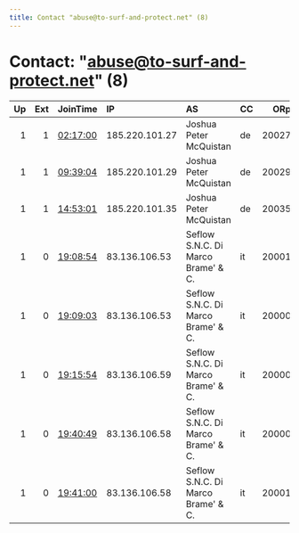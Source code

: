 ```yaml
---
title: Contact "abuse@to-surf-and-protect.net" (8)
---
```


# Contact: "abuse@to-surf-and-protect.net" (8)

|   Up |   Ext | JoinTime                                                                                            | IP             | AS                                     | CC   |   ORp |   Dirp | OS    | Version   | Nickname          |   eFamMembers |
|-----:|------:|:----------------------------------------------------------------------------------------------------|:---------------|:---------------------------------------|:-----|------:|-------:|:------|:----------|:------------------|--------------:|
|    1 |     1 | [02:17:00](https://metrics.torproject.org/rs.html#details/48BE372CA2104D2422D49CD321060E7F697B52D9) | 185.220.101.27 | Joshua Peter McQuistan                 | de   | 20027 |  10027 | Linux | 0.3.3.9   | niftysteppemarmot |             1 |
|    1 |     1 | [09:39:04](https://metrics.torproject.org/rs.html#details/0FB2EDAB99D10A2B708370E625323C76EB895FA2) | 185.220.101.29 | Joshua Peter McQuistan                 | de   | 20029 |  10029 | Linux | 0.3.3.9   | niftyhazelmouse   |             1 |
|    1 |     1 | [14:53:01](https://metrics.torproject.org/rs.html#details/97D2A26EA5C9972E66D23F4698E94DBDBA8F6C18) | 185.220.101.35 | Joshua Peter McQuistan                 | de   | 20035 |  10035 | Linux | 0.3.3.9   | niftyredsquirrel  |             1 |
|    1 |     0 | [19:08:54](https://metrics.torproject.org/rs.html#details/5DE37A3371AAE7638748EB43C9F1CE66E09D4470) | 83.136.106.53  | Seflow S.N.C. Di Marco Brame' &amp; C. | it   | 20001 |  10001 | Linux | 0.3.5.7   | niftylinkrat      |             1 |
|    1 |     0 | [19:09:03](https://metrics.torproject.org/rs.html#details/85A3AC041E3FCD796AF5D653953D5E27A56E3719) | 83.136.106.53  | Seflow S.N.C. Di Marco Brame' &amp; C. | it   | 20000 |  10000 | Linux | 0.3.5.7   | niftycongogerbil  |             1 |
|    1 |     0 | [19:15:54](https://metrics.torproject.org/rs.html#details/986E29FB17C8C7A1FEAFF203F012D5930BA079DB) | 83.136.106.59  | Seflow S.N.C. Di Marco Brame' &amp; C. | it   | 20000 |  10000 | Linux | 0.3.5.7   | niftyspinymouse   |             1 |
|    1 |     0 | [19:40:49](https://metrics.torproject.org/rs.html#details/24E1C6412183972BFD76D838AC04D1ED261743D3) | 83.136.106.58  | Seflow S.N.C. Di Marco Brame' &amp; C. | it   | 20000 |  10000 | Linux | 0.3.5.7   | niftymastomys     |             1 |
|    1 |     0 | [19:41:00](https://metrics.torproject.org/rs.html#details/9B94A776DA2C0B974BF4E06A352133EDFE62036C) | 83.136.106.58  | Seflow S.N.C. Di Marco Brame' &amp; C. | it   | 20001 |  10001 | Linux | 0.3.5.7   | niftyredrockrat   |             1 |
